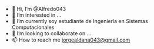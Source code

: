 - 👋 Hi, I’m @Alfredo043
- 👀 I’m interested in ...
- 🌱 I’m currently soy estudiante de Ingeniería en Sistemas Computacionales
- 💞️ I’m looking to collaborate on ...
- 📫 How to reach me jorgealdana043@gmail.com

<!---
Alfredo043/Alfredo043 is a ✨ special ✨ repository because its `README.md` (this file) appears on your GitHub profile.
You can click the Preview link to take a look at your changes.
--->
